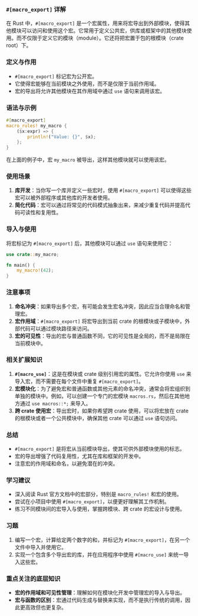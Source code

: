 ### `#[macro_export]` 详解

在 Rust 中，`#[macro_export]` 是一个宏属性，用来将宏导出到外部模块，使得其他模块可以访问和使用这个宏。它常用于定义公共宏，供库或框架中的其他模块使用。而不仅限于定义它的模块（module）。它还将把宏置于包的根模块（crate root）下。

### 定义与作用
-   `#[macro_export]` 标记宏为公开宏。
-   它使得宏能够在当前模块之外使用，而不是仅限于当前作用域。
-   宏的导出将允许其他模块在其作用域中通过 `use` 语句来调用该宏。
### 语法与示例

```rust
#[macro_export] 
macro_rules! my_macro {
    ($x:expr) => {
        println!("Value: {}", $x);
    };
}
```

在上面的例子中，宏 `my_macro` 被导出，这样其他模块就可以使用该宏。
### 使用场景
1.  **库开发**：当你写一个库并定义一些宏时，使用 `#[macro_export]` 可以使得这些宏可以被外部程序或其他库的开发者使用。
2.  **简化代码**：宏可以通过将常见的代码模式抽象出来，来减少重复代码并提高代码可读性和复用性。
### 导入与使用

将宏标记为 `#[macro_export]` 后，其他模块可以通过 `use` 语句来使用它：
```rust
use crate::my_macro;

fn main() {
    my_macro!(42);
}
```

### 注意事项

1.  **命名冲突**：如果导出多个宏，有可能会发生宏名冲突，因此应当合理命名和管理宏。
2.  **宏作用域**：`#[macro_export]` 将宏导出到当前 crate 的根模块或子模块中，外部代码可以通过模块路径来访问。
3.  **宏的可见性**：导出的宏与普通函数不同，它的可见性是全局的，而不是局限在当前模块中。
### 相关扩展知识
1.  **`#[macro_use]`**：这是在模块或 crate 级别引用宏的属性。它允许你使用 `use` 来导入宏，而不需要在每个文件中重复 `#[macro_export]`。
2.  **宏模块化**：为了避免宏和普通函数或其他元素的命名冲突，通常会将宏组织到单独的模块中。例如，可以创建一个专门的宏模块 `macros.rs`，然后在其他地方通过 `use macros::*;` 来导入。
3.  **跨 crate 使用宏**：导出宏时，如果你希望跨 crate 使用，可以将宏放在 crate 的根模块或者一个公共模块中，确保其他 crate 可以通过 `use` 语句访问。
### 总结
-   `#[macro_export]` 是将宏从当前模块导出，使其可供外部模块使用的标志。
-   宏的导出增强了代码复用性，尤其在库和框架的开发中。
-   注意宏的作用域和命名，以避免潜在的冲突。
### 学习建议
-   深入阅读 Rust 官方文档中的宏部分，特别是 `macro_rules!` 和宏的使用。
-   尝试在小项目中使用 `#[macro_export]`，以便更好理解其工作机制。
-   练习不同模块间的宏导入与使用，掌握跨模块、跨 crate 的宏设计与使用。
### 习题
1.  编写一个宏，计算给定两个数字的和，并标记为 `#[macro_export]`，在另一个文件中导入并使用它。
2.  实现一个包含多个导出宏的库，并在应用程序中使用 `#[macro_use]` 来统一导入这些宏。

### 重点关注的底层知识
-   **宏的作用域和可见性管理**：理解如何在模块化开发中管理宏的导入与导出。
-   **宏与函数的区别**：宏通过代码生成与替换来实现，而不是执行传统的调用，因此更高效但也更复杂。